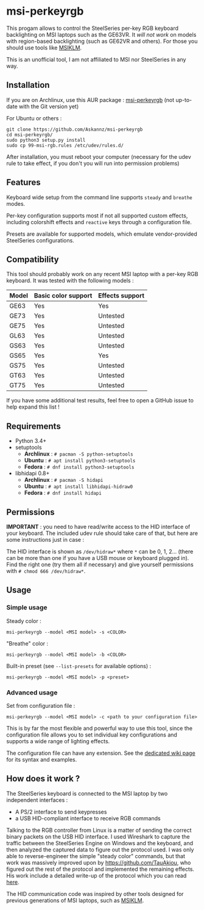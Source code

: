msi-perkeyrgb
==================

This progam allows to control the SteelSeries per-key RGB keyboard backlighting on MSI laptops such as the GE63VR. It *will not work* on models with region-based backlighting (such as GE62VR and others). For those you should use tools like [MSIKLM](https://github.com/Gibtnix/MSIKLM).

This is an unofficial tool, I am not affiliated to MSI nor SteelSeries in any way.


Installation
----------

If you are on Archlinux, use this AUR package : [msi-perkeyrgb](https://aur.archlinux.org/packages/msi-perkeyrgb/) (not up-to-date with the Git version yet)

For Ubuntu or others :

```
git clone https://github.com/Askannz/msi-perkeyrgb
cd msi-perkeyrgb/
sudo python3 setup.py install
sudo cp 99-msi-rgb.rules /etc/udev/rules.d/
```

After installation, you must reboot your computer (necessary for the udev rule to take effect, if you don't you will run into permission problems)

Features
----------

Keyboard wide setup from the command line supports `steady` and `breathe` modes.

Per-key configuration supports most if not all supported custom effects, including colorshift effects and `reactive` keys through a configuration file.

Presets are available for supported models, which emulate vendor-provided SteelSeries configurations.


Compatibility
----------

This tool should probably work on any recent MSI laptop with a per-key RGB keyboard. It was tested with the following models :

| Model | Basic color support | Effects support
| ----  | ------------------- | --------------
| GE63  | Yes                 | Yes
| GE73  | Yes                 | Untested
| GE75  | Yes                 | Untested
| GL63  | Yes                 | Untested
| GS63  | Yes                 | Untested
| GS65  | Yes                 | Yes
| GS75  | Yes                 | Untested
| GT63  | Yes                 | Untested
| GT75  | Yes                 | Untested

If you have some additional test results, feel free to open a GitHub issue to help expand this list !

Requirements
----------

* Python 3.4+
* setuptools
  * **Archlinux** : `# pacman -S python-setuptools`
  * **Ubuntu** : `# apt install python3-setuptools`
  * **Fedora** : `# dnf install python3-setuptools`
* libhidapi 0.8+
	* **Archlinux** : `# pacman -S hidapi`
	* **Ubuntu** : `# apt install libhidapi-hidraw0`
	* **Fedora** : `# dnf install hidapi`


Permissions
----------

**IMPORTANT** : you need to have read/write access to the HID interface of your keyboard. The included udev rule should take care of that, but here are some instructions just in case :

The HID interface is shown as `/dev/hidraw*` where `*` can be 0, 1, 2... (there can be more than one if you have a USB mouse or keyboard plugged in). Find the right one (try them all if necessary) and give yourself permissions with `# chmod 666 /dev/hidraw*`.


Usage
----------

### Simple usage

Steady color :
```
msi-perkeyrgb --model <MSI model> -s <COLOR>
```

"Breathe" color :
```
msi-perkeyrgb --model <MSI model> -b <COLOR>
```

Built-in preset (see `--list-presets` for available options) :
```
msi-perkeyrgb --model <MSI model> -p <preset>
```

### Advanced usage

Set from configuration file :
```
msi-perkeyrgb --model <MSI model> -c <path to your configuration file>
```
This is by far the most flexible and powerful way to use this tool, since the configuration file allows you to set individual key configurations and supports a wide range of lighting effects.

The configuration file can have any extension. See the [dedicated wiki page](https://github.com/Askannz/msi-perkeyrgb/wiki/Configuration-file-guide) for its syntax and examples.


How does it work ?
----------

The SteelSeries keyboard is connected to the MSI laptop by two independent interfaces :
* A PS/2 interface to send keypresses
* a USB HID-compliant interface to receive RGB commands

Talking to the RGB controller from Linux is a matter of sending the correct binary packets on the USB HID interface. I used Wireshark to capture the traffic between the SteelSeries Engine on Windows and the keyboard, and then analyzed the captured data to figure out the protocol used. I was only able to reverse-engineer the simple "steady color" commands, but that work was massively improved upon by https://github.com/TauAkiou, who figured out the rest of the protocol and implemented the remaining effects. His work include a detailed write-up of the protocol which you can read [here](documentation/0b_packet_information/msi-kb-effectdoc).

The HID communication code was inspired by other tools designed for previous generations of MSI laptops, such as [MSIKLM](https://github.com/Gibtnix/MSIKLM).
